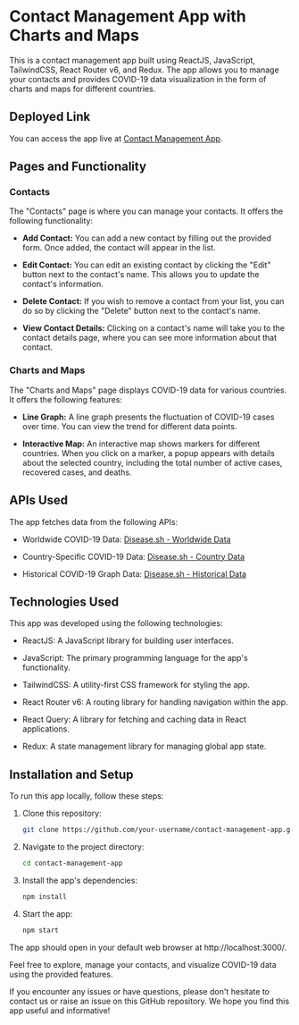 # Contact Management App with Charts and Maps


This is a contact management app built using ReactJS, JavaScript, TailwindCSS, React Router v6, and Redux. The app allows you to manage your contacts and provides COVID-19 data visualization in the form of charts and maps for different countries.

## Deployed Link
You can access the app live at [Contact Management App](https://contact-management-application-ritabrata.vercel.app/).

## Pages and Functionality

### Contacts
The "Contacts" page is where you can manage your contacts. It offers the following functionality:

- **Add Contact:** You can add a new contact by filling out the provided form. Once added, the contact will appear in the list.

- **Edit Contact:** You can edit an existing contact by clicking the "Edit" button next to the contact's name. This allows you to update the contact's information.

- **Delete Contact:** If you wish to remove a contact from your list, you can do so by clicking the "Delete" button next to the contact's name.

- **View Contact Details:** Clicking on a contact's name will take you to the contact details page, where you can see more information about that contact.

### Charts and Maps
The "Charts and Maps" page displays COVID-19 data for various countries. It offers the following features:

- **Line Graph:** A line graph presents the fluctuation of COVID-19 cases over time. You can view the trend for different data points.

- **Interactive Map:** An interactive map shows markers for different countries. When you click on a marker, a popup appears with details about the selected country, including the total number of active cases, recovered cases, and deaths.

## APIs Used

The app fetches data from the following APIs:

- Worldwide COVID-19 Data: [Disease.sh - Worldwide Data](https://disease.sh/v3/covid-19/all)

- Country-Specific COVID-19 Data: [Disease.sh - Country Data](https://disease.sh/v3/covid-19/countries)

- Historical COVID-19 Graph Data: [Disease.sh - Historical Data](https://disease.sh/v3/covid-19/historical/all?lastdays=all)

## Technologies Used

This app was developed using the following technologies:

- ReactJS: A JavaScript library for building user interfaces.

- JavaScript: The primary programming language for the app's functionality.

- TailwindCSS: A utility-first CSS framework for styling the app.

- React Router v6: A routing library for handling navigation within the app.

- React Query: A library for fetching and caching data in React applications.

- Redux: A state management library for managing global app state.

## Installation and Setup

To run this app locally, follow these steps:

1. Clone this repository:

   ```bash
   git clone https://github.com/your-username/contact-management-app.git
   ```

2. Navigate to the project directory:

   ```bash
   cd contact-management-app
   ```

3. Install the app's dependencies:

   ```bash
   npm install
   ```

4. Start the app:

   ```bash
   npm start
   ```

The app should open in your default web browser at http://localhost:3000/.

Feel free to explore, manage your contacts, and visualize COVID-19 data using the provided features.

If you encounter any issues or have questions, please don't hesitate to contact us or raise an issue on this GitHub repository. We hope you find this app useful and informative!
